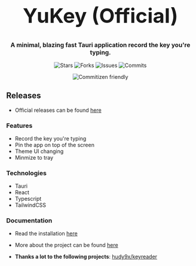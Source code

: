 <h1 align="center" style="font-size: 54px">YuKey (Official)</h1>

<p align="center" style="font-size: 16px"><strong>A minimal, blazing fast Tauri application record the key you're typing.</strong></p>

<p align="center">
  <img alt="Stars" src="https://badgen.net/github/stars/yuran1811/yukey">
  <img alt="Forks" src="https://badgen.net/github/forks/yuran1811/yukey">
  <img alt="Issues" src="https://badgen.net/github/issues/yuran1811/yukey">
  <img alt="Commits" src="https://badgen.net/github/commits/yuran1811/yukey">
</p>
<p align="center">
  <img alt="Commitizen friendly" src="https://img.shields.io/badge/commitizen-friendly-brightgreen.svg">
</p>

## Releases

- Official releases can be found [here](https://github.com/yuran1811/yukey/releases)

### Features

- Record the key you're typing
- Pin the app on top of the screen
- Theme UI changing
- Minmize to tray

### Technologies

- Tauri
- React
- Typescript
- TailwindCSS

### Documentation

- Read the installation [here](./md/installation.md)
- More about the project can be found [here](./md/)

- **Thanks a lot to the following projects**: [hudy9x/keyreader](https://github.com/hudy9x/keyreader)
